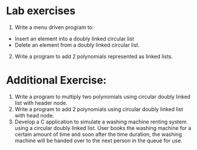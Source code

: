 # Lab exercises
1. Write a menu driven program to:
- Insert an element into a doubly linked circular list
- Delete an element from a doubly linked circular list.
2. Write a program to add 2 polynomials represented as linked lists.
# Additional Exercise:
1. Write a program to multiply two polynomials using circular doubly linked list with 
header node.
2. Write a program to add 2 polynomials using circular doubly linked list with head 
node.
3. Develop a C application to simulate a washing machine renting system using a 
circular doubly linked list. User books the washing machine for a certain amount of 
time and soon after the time duration, the washing machine will be handed over to 
the next person in the queue for use.

